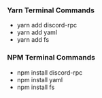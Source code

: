 ### Yarn Terminal Commands
 - yarn add discord-rpc
 - yarn add yaml
 - yarn add fs

### NPM Terminal Commands
 - npm install discord-rpc
 - npm install yaml
 - npm install fs

